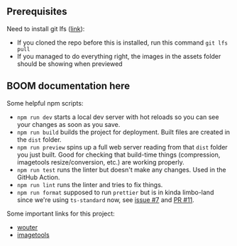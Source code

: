 ## Prerequisites
Need to install git lfs ([link](https://github.com/git-lfs/git-lfs/wiki/Installation)):
- If you cloned the repo before this is installed, run this command `git lfs pull`
- If you managed to do everything right, the images in the assets folder should be showing when previewed

## BOOM documentation here
Some helpful npm scripts:
- `npm run dev` starts a local dev server with hot reloads so you can see your changes as soon as you save.
- `npm run build` builds the project for deployment. Built files are created in the `dist` folder.
- `npm run preview` spins up a full web server reading from that `dist` folder you just built. Good for checking that build-time things (compression, imagetools resize/conversion, etc.) are working properly.
- `npm run test` runs the linter but doesn't make any changes. Used in the GitHub Action.
- `npm run lint` runs the linter and tries to fix things.
- `npm run format` supposed to run `prettier` but is in kinda limbo-land since we're using `ts-standard` now, see [issue #7](https://github.com/ABuffSeagull/lazulight-one-year-website/issues/7) and [PR #11](https://github.com/ABuffSeagull/lazulight-one-year-website/pull/11).

Some important links for this project:

- [wouter](https://www.npmjs.com/package/wouter)
- [imagetools](https://github.com/JonasKruckenberg/imagetools/blob/main/docs/guide/getting-started.md)
